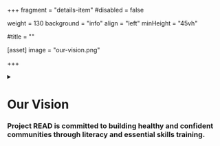 +++
fragment = "details-item"
#disabled = false

weight = 130
background = "info"
align = "left"
minHeight = "45vh"

#title = ""

[asset]
  image = "our-vision.png"

+++

<details>
<summary>

# Our Vision
### Project READ is committed to building healthy and confident communities through literacy and essential skills training.

</summary>

***


With our expertise, broad community network, resources, and years of experience serving diverse literacy needs, Project READ is a lead source for family literacy services and education in Waterloo-Wellington.  
  
Through intergenerational programs, Project READ is helping families build their literacy skills together. In return, parents and caring adults are given the skills needed to pursue their own educational or employment goals while better preparing their children for success in school. We are committed to ensuring that every individual has access to literacy and essential skills training needed to learn, grow, and flourish.

</details>
  



